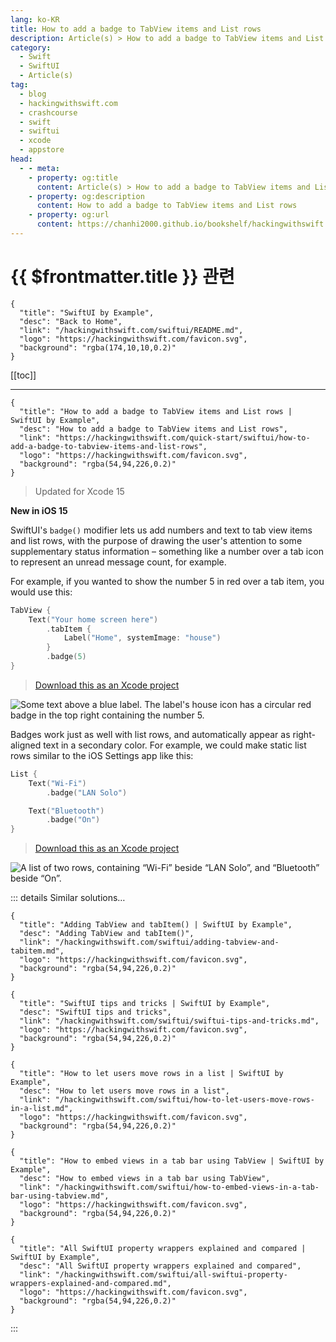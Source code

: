 ```yaml
---
lang: ko-KR
title: How to add a badge to TabView items and List rows
description: Article(s) > How to add a badge to TabView items and List rows
category:
  - Swift
  - SwiftUI
  - Article(s)
tag: 
  - blog
  - hackingwithswift.com
  - crashcourse
  - swift
  - swiftui
  - xcode
  - appstore
head:
  - - meta:
    - property: og:title
      content: Article(s) > How to add a badge to TabView items and List rows
    - property: og:description
      content: How to add a badge to TabView items and List rows
    - property: og:url
      content: https://chanhi2000.github.io/bookshelf/hackingwithswift.com/swiftui/how-to-add-a-badge-to-tabview-items-and-list-rows.html
---
```


# {{ $frontmatter.title }} 관련

```component VPCard
{
  "title": "SwiftUI by Example",
  "desc": "Back to Home",
  "link": "/hackingwithswift.com/swiftui/README.md",
  "logo": "https://hackingwithswift.com/favicon.svg",
  "background": "rgba(174,10,10,0.2)"
}
```

[[toc]]

---

```component VPCard
{
  "title": "How to add a badge to TabView items and List rows | SwiftUI by Example",
  "desc": "How to add a badge to TabView items and List rows",
  "link": "https://hackingwithswift.com/quick-start/swiftui/how-to-add-a-badge-to-tabview-items-and-list-rows",
  "logo": "https://hackingwithswift.com/favicon.svg",
  "background": "rgba(54,94,226,0.2)"
}
```

> Updated for Xcode 15

**New in iOS 15**

SwiftUI's `badge()` modifier lets us add numbers and text to tab view items and list rows, with the purpose of drawing the user's attention to some supplementary status information – something like a number over a tab icon to represent an unread message count, for example.

For example, if you wanted to show the number 5 in red over a tab item, you would use this:

```swift
TabView {
    Text("Your home screen here")
        .tabItem {
            Label("Home", systemImage: "house")
        }
        .badge(5)
}
```

> [<FontIcon icon="fas fa-file-zipper"/>Download this as an Xcode project](https://hackingwithswift.com/files/projects/swiftui/how-to-add-a-badge-to-tabview-items-and-list-rows-1.zip)

![Some text above a blue label. The label's house icon has a circular red badge in the top right containing the number 5.](https://hackingwithswift.com/img/books/quick-start/swiftui/how-to-add-a-badge-to-tabview-items-and-list-rows-1~dark@2x.png)

Badges work just as well with list rows, and automatically appear as right-aligned text in a secondary color. For example, we could make static list rows similar to the iOS Settings app like this:

```swift
List {
    Text("Wi-Fi")
        .badge("LAN Solo")

    Text("Bluetooth")
        .badge("On")
}
```

> [<FontIcon icon="fas fa-file-zipper"/>Download this as an Xcode project](https://hackingwithswift.com/files/projects/swiftui/how-to-add-a-badge-to-tabview-items-and-list-rows-2.zip)

![A list of two rows, containing “Wi-Fi” beside “LAN Solo”, and “Bluetooth” beside “On”.](https://hackingwithswift.com/img/books/quick-start/swiftui/how-to-add-a-badge-to-tabview-items-and-list-rows-2~dark@2x.png)

::: details Similar solutions…

```component VPCard
{
  "title": "Adding TabView and tabItem() | SwiftUI by Example",
  "desc": "Adding TabView and tabItem()",
  "link": "/hackingwithswift.com/swiftui/adding-tabview-and-tabitem.md",
  "logo": "https://hackingwithswift.com/favicon.svg",
  "background": "rgba(54,94,226,0.2)"
}
```

```component VPCard
{
  "title": "SwiftUI tips and tricks | SwiftUI by Example",
  "desc": "SwiftUI tips and tricks",
  "link": "/hackingwithswift.com/swiftui/swiftui-tips-and-tricks.md",
  "logo": "https://hackingwithswift.com/favicon.svg",
  "background": "rgba(54,94,226,0.2)"
}
```

```component VPCard
{
  "title": "How to let users move rows in a list | SwiftUI by Example",
  "desc": "How to let users move rows in a list",
  "link": "/hackingwithswift.com/swiftui/how-to-let-users-move-rows-in-a-list.md",
  "logo": "https://hackingwithswift.com/favicon.svg",
  "background": "rgba(54,94,226,0.2)"
}
```

```component VPCard
{
  "title": "How to embed views in a tab bar using TabView | SwiftUI by Example",
  "desc": "How to embed views in a tab bar using TabView",
  "link": "/hackingwithswift.com/swiftui/how-to-embed-views-in-a-tab-bar-using-tabview.md",
  "logo": "https://hackingwithswift.com/favicon.svg",
  "background": "rgba(54,94,226,0.2)"
}
```

```component VPCard
{
  "title": "All SwiftUI property wrappers explained and compared | SwiftUI by Example",
  "desc": "All SwiftUI property wrappers explained and compared",
  "link": "/hackingwithswift.com/swiftui/all-swiftui-property-wrappers-explained-and-compared.md",
  "logo": "https://hackingwithswift.com/favicon.svg",
  "background": "rgba(54,94,226,0.2)"
}
```

:::


